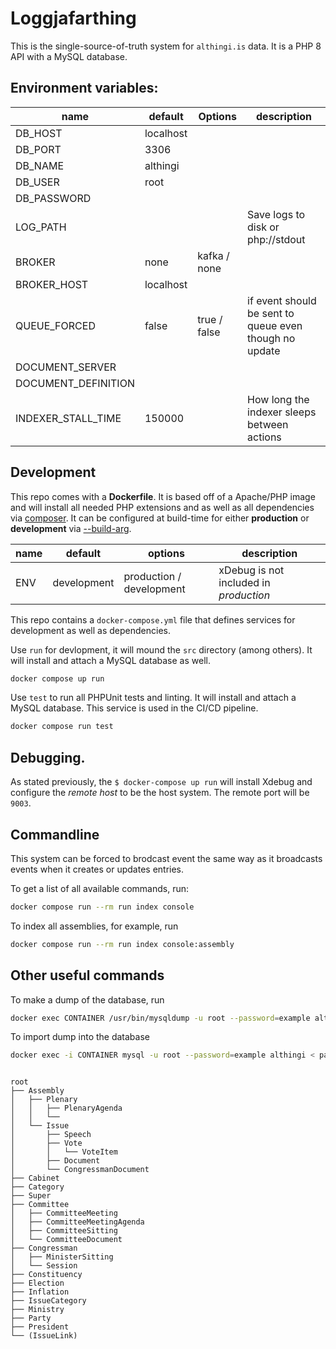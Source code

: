 # Loggjafarthing
This is the single-source-of-truth system for `althingi.is` data. It is a PHP 8 API with a MySQL database.

## Environment variables:

| name                | default                          | Options                               | description                   |
|---------------------|----------------------------------|---------------------------------------|-------------------------------|
| DB_HOST             | localhost                        | <string>                              |                               |
| DB_PORT             | 3306                             | <number>                              |                               |
| DB_NAME             | althingi                         | <string>                              |                               |
| DB_USER             | root                             | <string>                              |                               |
| DB_PASSWORD         |                                  | <string>                              |                               |
| LOG_PATH            |                                  | <string>                              | Save logs to disk or php://stdout
| BROKER              | none                             | kafka / none                          |                               |
| BROKER_HOST         | localhost                        | <string>                              |                               |
| QUEUE_FORCED        | false                            | true / false                          | if event should be sent to queue even though no update
| DOCUMENT_SERVER     |                                  | <string>                              |                               |
| DOCUMENT_DEFINITION |                                  | <string>                              |                               |
| INDEXER_STALL_TIME  | 150000                           | <int>                                 | How long the indexer sleeps between actions |

## Development
This repo comes with a **Dockerfile**. It is based off of a Apache/PHP image and will install all needed PHP extensions and
as well as all dependencies via [composer](https://getcomposer.org/). It can be configured at build-time for either
**production** or **development** via [--build-arg](https://docs.docker.com/engine/reference/commandline/build/#set-build-time-variables---build-arg).

| name     | default     |  options                 | description                            |
| -------- | ----------- | ------------------------ | -------------------------------------- |
| ENV      | development | production / development | xDebug is not included in _production_ |


This repo contains a `docker-compose.yml` file that defines services for development as well as dependencies.

Use `run` for devlopment, it will mound the `src` directory (among others). It will install and attach a MySQL database as well.

```sh
docker compose up run
```

Use `test` to run all PHPUnit tests and linting. It will install and attach a MySQL database. This service is used in the CI/CD pipeline.

```sh
docker compose run test
```


## Debugging.
As stated previously, the `$ docker-compose up run` will install Xdebug and configure the _remote host_ to be the
host system. The remote port will be `9003`.

## Commandline
This system can be forced to brodcast event the same way as it broadcasts events when it creates or updates entries.

To get a list of all available commands, run:
```sh
docker compose run --rm run index console
```

To index all assemblies, for example, run
```sh
docker compose run --rm run index console:assembly
```


## Other useful commands

To make a dump of the database, run
```sh
docker exec CONTAINER /usr/bin/mysqldump -u root --password=example althingi > path/to/backup.sql
```

To import dump into the database
```sh
docker exec -i CONTAINER mysql -u root --password=example althingi < path/to/backup.sql
```


```

root
├── Assembly
│   ├── Plenary
│   │   ├── PlenaryAgenda
│   │   └──
│   └── Issue
│       ├── Speech
│       ├── Vote
│       │   └── VoteItem
│       ├── Document
│       └── CongressmanDocument
├── Cabinet
├── Category
├── Super
├── Committee
│   ├── CommitteeMeeting
│   ├── CommitteeMeetingAgenda
│   ├── CommitteeSitting
│   └── CommitteeDocument
├── Congressman
│   ├── MinisterSitting
│   └── Session
├── Constituency
├── Election
├── Inflation
├── IssueCategory
├── Ministry
├── Party
├── President
└── (IssueLink)


```
